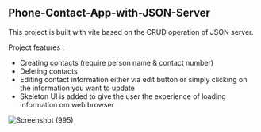 ## Phone-Contact-App-with-JSON-Server

This project is built with vite based on the CRUD operation of JSON server. 

Project features :
- Creating contacts (require person name & contact number) 
- Deleting contacts
- Editing contact information either via edit button or simply clicking on the information you want to update
- Skeleton UI is added to give the user the experience of loading information om web browser

![Screenshot (995)](https://github.com/Okkar25/Phone-Contact-App-with-JSON-Server/assets/118409114/eb74c907-b45f-460d-ab45-fdd3a86aedf9)
